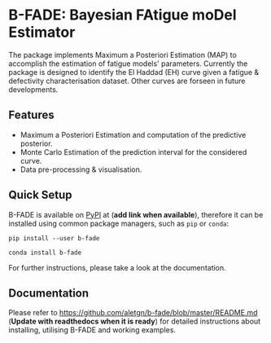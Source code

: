 # B-FADE: Bayesian FAtigue moDel Estimator

The package implements Maximum a Posteriori Estimation (MAP) to accomplish the estimation of fatigue models' parameters. Currently the package is designed to identify the El Haddad (EH) curve given a fatigue & defectivity characterisation dataset. Other curves are forseen in future developments.

## Features

- Maximum a Posteriori Estimation and computation of the predictive posterior.
- Monte Carlo Estimation of the prediction interval for the considered curve.
- Data pre-processing & visualisation.

## Quick Setup

B-FADE is available on [PyPI](https://pypi.org/) at (**add link when available**), therefore it can be installed using common package managers, such as `pip` or `conda`:

```
pip install --user b-fade
```

```
conda install b-fade
```

For further instructions, please take a look at the documentation.

## Documentation

Please refer to https://github.com/aletgn/b-fade/blob/master/README.md (**Update with readthedocs when it is ready**) for detailed instructions about installing, utilising B-FADE and working examples.